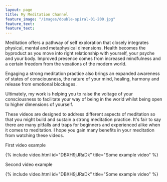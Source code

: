 ```yaml
---
layout: page
title: My Meditation Channel
feature_image: "/images/double-spiral-01-200.jpg"
feature_text:
feature_text:
---
```


Meditation offers a pathway of self exploration that closely integrates physical, mental and metaphysical dimensions. Health becomes the byproduct as you move into right relationship with yourself, your psyche and your body. Improved presence comes from increased mindfulness and a certain freedom from the vexations of the modern world. 

Engaging a strong meditation practice also brings an expanded awareness of states of consciousness, the nature of your mind, healing, harmony and release from emotional blockages. 

Ultimately, my work is helping you to raise the voltage of your consciousness to facilitate your way of being in the world whilst being open to higher dimensions of yourself.

These videos are designed to address different aspects of meditation so that you might build and sustain a strong meditation practice. It's fair to say there are many pitfalls and traps for beginners and experienced alike when it comes to meditation. I hope you gain many benefits in your meditation from watching these videos.

First video example

{% include video.html id="DBXH9jJRaDk" title="Some example video" %}

Second video example

{% include video.html id="DBXH9jJRaDk" title="Some example video" %}
